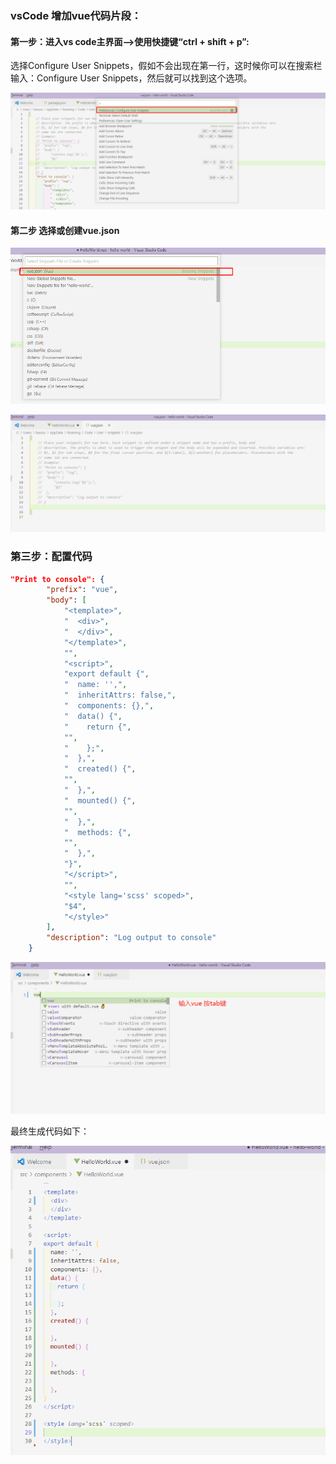 ### vsCode 增加vue代码片段：

#### 第一步：进入vs code主界面–>使用快捷键“ctrl + shift + p”:

选择Configure User Snippets，假如不会出现在第一行，这时候你可以在搜索栏输入：Configure User Snippets，然后就可以找到这个选项。

![7.jpg](./imgs/7.png)


#### 第二步 选择或创建vue.json

![8.jpg](./imgs/8.png)

![9.jpg](./imgs/9.png)

### 第三步：配置代码

```json
"Print to console": {
		"prefix": "vue",
		"body": [
			"<template>",
			"  <div>",
			"  </div>",
			"</template>",
			"",
			"<script>",
			"export default {",
			"  name: '',",
			"  inheritAttrs: false,",
			"  components: {},",
			"  data() {",
			"    return {",
			"",
			"    };",
			"  },",
			"  created() {",
			"",
			"  },",
			"  mounted() {",
			"",
			"  },",
			"  methods: {",
			"",
			"  },",
			"}",
			"</script>",
			"",
			"<style lang='scss' scoped>",
			"$4",
			"</style>"
		],
		"description": "Log output to console"
	}
```

![10.jpg](./imgs/10.png)

最终生成代码如下：

![11.jpg](./imgs/11.png)
